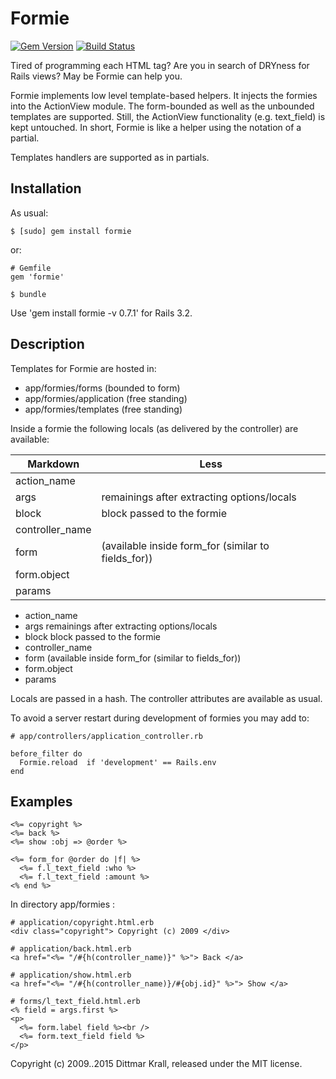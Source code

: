 Formie
======

[![Gem Version](https://badge.fury.io/rb/formie.svg)](https://badge.fury.io/rb/formie)
[![Build Status](https://travis-ci.org/matique/formie.png?branch=master)](https://travis-ci.org/matique/formie)

Tired of programming each HTML tag? Are you in search of DRYness for Rails
views? May be Formie can help you.

Formie implements low level template-based helpers.
It injects the formies into the ActionView module.
The form-bounded as well as the unbounded templates are supported.
Still, the ActionView functionality (e.g. text_field) is kept untouched.
In short, Formie is like a helper using the notation of a partial.

Templates handlers are supported as in partials.


## Installation

As usual:

    $ [sudo] gem install formie

or:

    # Gemfile
    gem 'formie'

    $ bundle

Use 'gem install formie -v 0.7.1' for Rails 3.2.

## Description

Templates for Formie are hosted in:

- app/formies/forms       (bounded to form)
- app/formies/application (free standing)
- app/formies/templates   (free standing)

Inside a formie the following locals (as delivered by the
controller) are available:

Markdown | Less
--- | ---
| action_name
| args | remainings after extracting options/locals
| block | block passed to the formie
| controller_name
| form | (available inside form_for (similar to fields_for))
|  form.object
| params







- action_name
- args          remainings after extracting options/locals
- block         block passed to the formie
- controller_name
- form          (available inside form_for (similar to fields_for))
-   form.object
- params

Locals are passed in a hash.
The controller attributes are available as usual.

To avoid a server restart during development of formies you may add to:

    # app/controllers/application_controller.rb

    before_filter do
      Formie.reload  if 'development' == Rails.env
    end


## Examples

    <%= copyright %>
    <%= back %>
    <%= show :obj => @order %>

    <%= form_for @order do |f| %>
      <%= f.l_text_field :who %>
      <%= f.l_text_field :amount %>
    <% end %>

In directory app/formies :

    # application/copyright.html.erb
    <div class="copyright"> Copyright (c) 2009 </div>

    # application/back.html.erb
    <a href="<%= "/#{h(controller_name)}" %>"> Back </a>

    # application/show.html.erb
    <a href="<%= "/#{h(controller_name)}/#{obj.id}" %>"> Show </a>

    # forms/l_text_field.html.erb
    <% field = args.first %>
    <p>
      <%= form.label field %><br />
      <%= form.text_field field %>
    </p>

Copyright (c) 2009..2015 Dittmar Krall, released under the MIT license.
